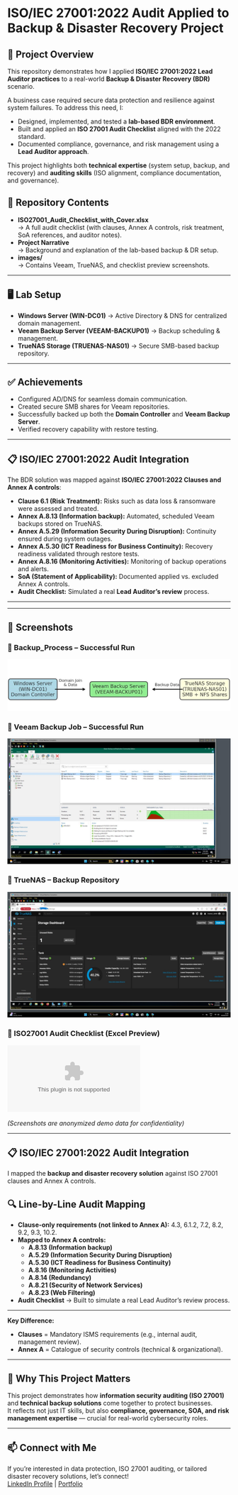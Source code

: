 # ISO/IEC 27001:2022 Audit Applied to Backup & Disaster Recovery Project  

## 📌 Project Overview  

This repository demonstrates how I applied **ISO/IEC 27001:2022 Lead Auditor practices** to a real-world **Backup & Disaster Recovery (BDR)** scenario.  

A business case required secure data protection and resilience against system failures. To address this need, I:  

- Designed, implemented, and tested a **lab-based BDR environment**.  
- Built and applied an **ISO 27001 Audit Checklist** aligned with the 2022 standard.  
- Documented compliance, governance, and risk management using a **Lead Auditor approach**.  

This project highlights both **technical expertise** (system setup, backup, and recovery) and **auditing skills** (ISO alignment, compliance documentation, and governance).  

## 📂 Repository Contents  
- **ISO27001_Audit_Checklist_with_Cover.xlsx**  
  → A full audit checklist (with clauses, Annex A controls, risk treatment, SoA references, and auditor notes).  
- **Project Narrative**  
  → Background and explanation of the lab-based backup & DR setup.  
- **images/**  
  → Contains Veeam, TrueNAS, and checklist preview screenshots.

---

## 🖥️ Lab Setup  

- **Windows Server (WIN-DC01)** → Active Directory & DNS for centralized domain management.  
- **Veeam Backup Server (VEEAM-BACKUP01)** → Backup scheduling & management.  
- **TrueNAS Storage (TRUENAS-NAS01)** → Secure SMB-based backup repository.  

---

## ✅ Achievements  

- Configured AD/DNS for seamless domain communication.  
- Created secure SMB shares for Veeam repositories.  
- Successfully backed up both the **Domain Controller** and **Veeam Backup Server**.  
- Verified recovery capability with restore testing.  

---

## 📋 ISO/IEC 27001:2022 Audit Integration  

The BDR solution was mapped against **ISO/IEC 27001:2022 Clauses and Annex A controls**:  

- **Clause 6.1 (Risk Treatment):** Risks such as data loss & ransomware were assessed and treated.  
- **Annex A.8.13 (Information backup):** Automated, scheduled Veeam backups stored on TrueNAS.  
- **Annex A.5.29 (Information Security During Disruption):** Continuity ensured during system outages.  
- **Annex A.5.30 (ICT Readiness for Business Continuity):** Recovery readiness validated through restore tests.  
- **Annex A.8.16 (Monitoring Activities):** Monitoring of backup operations and alerts.  
- **SoA (Statement of Applicability):** Documented applied vs. excluded Annex A controls.  
- **Audit Checklist:** Simulated a real **Lead Auditor’s review** process.  

---



---

## 📸 Screenshots  

### 🔹 Backup_Process – Successful Run  
![Backup_Process.png](Backup_Process.png.jpeg)  

### 🔹 Veeam Backup Job – Successful Run  
![Veeam Backup Screenshot](veeam-backup-success.png.jpg)  

### 🔹 TrueNAS – Backup Repository  
![TrueNAS Storage Screenshot](truenas-repo.png.jpeg)  

### 🔹 ISO27001 Audit Checklist (Excel Preview)  
![Download ISO 27001 Audit Checklist](https://github.com/victormbogu1/-ISO-IEC-27001-2022-Audit-Applied-to-Backup-Disaster-Recovery-Project-/blob/921eded6b03fd4c067a265453d67e768cc293f2c/ISO27001-Audit-Checklist-CORRECTED%20(2).xlsx)  

*(Screenshots are anonymized demo data for confidentiality)*  

---

## 📋 ISO/IEC 27001:2022 Audit Integration  
I mapped the **backup and disaster recovery solution** against ISO 27001 clauses and Annex A controls.  

## 🔍 Line-by-Line Audit Mapping  

- **Clause-only requirements (not linked to Annex A):** 4.3, 6.1.2, 7.2, 8.2, 9.2, 9.3, 10.2.  
- **Mapped to Annex A controls:**  
  - **A.8.13 (Information backup)**  
  - **A.5.29 (Information Security During Disruption)**  
  - **A.5.30 (ICT Readiness for Business Continuity)**  
  - **A.8.16 (Monitoring Activities)**  
  - **A.8.14 (Redundancy)**  
  - **A.8.21 (Security of Network Services)**  
  - **A.8.23 (Web Filtering)** 
- **Audit Checklist** → Built to simulate a real Lead Auditor’s review process.   

---

  **Key Difference:**  
- **Clauses** = Mandatory ISMS requirements (e.g., internal audit, management review).  
- **Annex A** = Catalogue of security controls (technical & organizational).

---

## 🚀 Why This Project Matters  
This project demonstrates how **information security auditing (ISO 27001)** and **technical backup solutions** come together to protect businesses.  
It reflects not just IT skills, but also **compliance, governance, SOA, and risk management expertise** — crucial for real-world cybersecurity roles.  

---

## 📫 Connect with Me  
If you’re interested in data protection, ISO 27001 auditing, or tailored disaster recovery solutions, let’s connect!  
[LinkedIn Profile](#) | [Portfolio](#)

